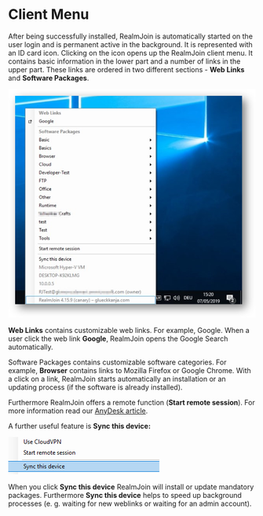 # Client Menu

After being successfully installed, RealmJoin is automatically started on the user login and is permanent active in the background. It is represented with an ID card icon. Clicking on the icon opens up the RealmJoin client menu. It contains basic information in the lower part and a number of links in the upper part. These links are ordered in two different sections - **Web Links** and **Software Packages**.

![](../.gitbook/assets/rj-ui3.png)

**Web Links** contains customizable web links. For example, Google. When a user click the web link **Google**, RealmJoin opens the Google Search  automatically.

Software Packages contains customizable software categories. For example, **Browser** contains links to Mozilla Firefox or Google Chrome. With a click on a link, RealmJoin starts automatically an installation or an updating process \(if the software is already installed\).

Furthermore RealmJoin offers a remote function \(**Start remote session**\). For more information read our [AnyDesk article](../core-features/anydesk/).

A further useful feature is **Sync this device:**

![](../.gitbook/assets/rj-ui3.2.png)

When you click **Sync this device** RealmJoin will install or update mandatory packages. Furthermore **Sync this device** helps to speed up background processes \(e. g. waiting for new weblinks or waiting for an admin account\).

